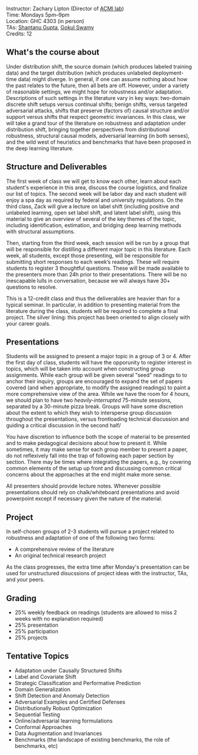 Instructor: Zachary Lipton (Director of [ACMI lab](https://acmilab.org)) \
Time: Mondays 5pm–9pm \
Location: GHC 4303 (in person) \
TAs: [Shantanu Gupta](https://shantanu95.github.io/), [Gokul Swamy](https://gokul.dev/) \
Credits: 12

## What's the course about

Under distribution shift, the source domain (which produces labeled training data) 
and the target distribution (which produces unlabeled deployment-time data) might diverge. 
In general, if one can assume nothing about how the past relates to the future, 
then all bets are off. 
However, under a variety of reasonable settings, we might hope for robustness and/or adaptation. 
Descriptions of such settings in the literature vary in key ways: 
two-domain discrete shift setups versus continual shifts; benign shifts,
versus targeted adversarial attacks, 
shifts that preserve (factors of) causal structure and/or support 
versus shifts that respect geometric invariances. 
In this class, we will take a grand tour of the literature 
on robustness and adaptation under distribution shift,
bringing together perspectives from distributional robustness, 
structural causal models, adversarial learning (in both senses),
and the wild west of heuristics and benchmarks 
that have been proposed in the deep learning literature. 

## Structure and Deliverables

The first week of class we will get to know each other, 
learn about each student's experience in this area,
discuss the course logistics, and finalize our list of topics. 
The second week will be labor day and each student 
will enjoy a spa day as required by federal and university regulations.
On the third class, Zack will give a lecture on 
label shift (including positive and unlabeled learning, 
open set label shift, and latent label shift),
using this material to give an overview of several 
of the key themes of the topic, including identification,
estimation, and bridging deep learning methods with structural assumptions.

Then, starting from the third week, each session 
will be run by a group that will be responsible for 
distilling a different major topic in this literature.
Each week, all students, except those presenting, 
will be responsible for submitting short responses 
to each week’s readings. These will require students
to register 3 thoughtful questions. 
These will be made available to the presenters 
more than 24h prior to their presentations.
There will be no inescapable lulls in conversation,
because we will always have 30+ questions to resolve.

This is a 12-credit class and thus the deliverables 
are heavier than for a typical seminar. In particular,
in addition to presenting material from the literature
during the class, students will be required to complete
a final project. The silver lining: this project 
has been oriented to align closely with your career goals. 


## Presentations 

Students will be assigned to present a major topic 
in a group of 3 or 4. 
After the first day of class, students 
will have the opporunity to register interest in topics,
which will be taken into account when constructing group assignments. 
While each group will be given several 
"seed" readings to to anchor their inquiry,
groups are encouraged to expand the set of papers covered 
(and when appropriate, to modify the assigned readings) 
to paint a more comprehensive view of the area. 
While we have the room for 4 hours, 
we should plan to have two *heavily-interrupted* 75-minute sessions,
separated by a 30-minute pizza break. 
Groups will have some discretion about 
the extent to which they wish to intersperse group discussion 
throughout the presentations, versus frontloading technical discussion
and guiding a critical discussion in the second half/

You have discretion to influence both 
the scope of material to be presented
and to make pedagogical decisions about how to present it. 
While sometimes, it may make sense for each group member
to present a paper, do not reflexively fall into the trap
of following each paper section by section.
There may be times where integrating the papers,
e.g., by covering common elements of the setup up front 
and discussing common critical concerns about the approaches
at the end might make more sense. 

All presenters should provide lecture notes. 
Whenever possible presentations should 
rely on chalk/whiteboard presentations
and avoid powerpoint except if necessary
given the nature of the material.


## Project

In self-chosen groups of 2-3 students will pursue
a project related to robustness and adaptation 
of one of the following two forms:
 * A comprehensive review of the literature
 * An original technical research project
 
As the class progresses, the extra time after Monday's presentation
can be used for unstructured disucssions of project ideas 
with the instructor, TAs, and your peers.

## Grading
 * 25% weekly feedback on readings (students are allowed to miss 2 weeks with no explanation required)
 * 25% presentation
 * 25% participation
 * 25% projects

## Tentative Topics
 * Adaptation under Causally Structured Shifts
 * Label and Covariate Shift
 * Strategic Classification and Performative Prediction
 * Domain Generalization
 * Shift Detection and Anomaly Detection
 * Adversarial Examples and Certified Defenses
 * Distributionally Robust Optimization
 * Sequential Testing 
 * Online/adversarial learning formulations
 * Conformal Approaches
 * Data Augmentation and Invariances
 * Benchmarks (the landscape of existing benchmarks, the role of benchmarks, etc)
 
